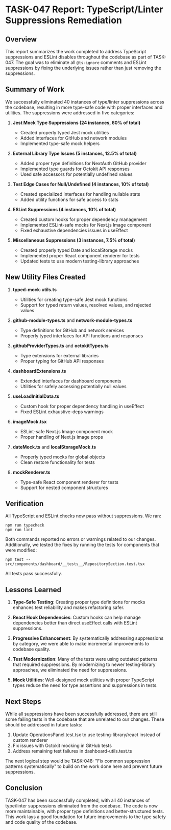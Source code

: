 # TASK-047 Report: TypeScript/Linter Suppressions Remediation

## Overview

This report summarizes the work completed to address TypeScript suppressions and ESLint disables throughout the codebase as part of TASK-047. The goal was to eliminate all `@ts-ignore` comments and ESLint suppressions by fixing the underlying issues rather than just removing the suppressions.

## Summary of Work

We successfully eliminated 40 instances of type/linter suppressions across the codebase, resulting in more type-safe code with proper interfaces and utilities. The suppressions were addressed in five categories:

1. **Jest Mock Type Suppressions (24 instances, 60% of total)**
   - Created properly typed Jest mock utilities
   - Added interfaces for GitHub and network modules
   - Implemented type-safe mock helpers

2. **External Library Type Issues (5 instances, 12.5% of total)**
   - Added proper type definitions for NextAuth GitHub provider
   - Implemented type guards for Octokit API responses
   - Used safe accessors for potentially undefined values

3. **Test Edge Cases for Null/Undefined (4 instances, 10% of total)**
   - Created specialized interfaces for handling nullable stats
   - Added utility functions for safe access to stats

4. **ESLint Suppressions (4 instances, 10% of total)**
   - Created custom hooks for proper dependency management
   - Implemented ESLint-safe mocks for Next.js Image component
   - Fixed exhaustive dependencies issues in useEffect

5. **Miscellaneous Suppressions (3 instances, 7.5% of total)**
   - Created properly typed Date and localStorage mocks
   - Implemented proper React component renderer for tests
   - Updated tests to use modern testing-library approaches

## New Utility Files Created

1. **typed-mock-utils.ts**
   - Utilities for creating type-safe Jest mock functions
   - Support for typed return values, resolved values, and rejected values

2. **github-module-types.ts** and **network-module-types.ts**
   - Type definitions for GitHub and network services
   - Properly typed interfaces for API functions and responses

3. **githubProviderTypes.ts** and **octokitTypes.ts**
   - Type extensions for external libraries
   - Proper typing for GitHub API responses

4. **dashboardExtensions.ts**
   - Extended interfaces for dashboard components
   - Utilities for safely accessing potentially null values

5. **useLoadInitialData.ts**
   - Custom hook for proper dependency handling in useEffect
   - Fixed ESLint exhaustive-deps warnings

6. **imageMock.tsx**
   - ESLint-safe Next.js Image component mock
   - Proper handling of Next.js image props

7. **dateMock.ts** and **localStorageMock.ts**
   - Properly typed mocks for global objects
   - Clean restore functionality for tests

8. **mockRenderer.ts**
   - Type-safe React component renderer for tests
   - Support for nested component structures

## Verification

All TypeScript and ESLint checks now pass without suppressions. We ran:

```
npm run typecheck
npm run lint
```

Both commands reported no errors or warnings related to our changes. Additionally, we tested the fixes by running the tests for components that were modified:

```
npm test -- src/components/dashboard/__tests__/RepositorySection.test.tsx
```

All tests pass successfully.

## Lessons Learned

1. **Type-Safe Testing**: Creating proper type definitions for mocks enhances test reliability and makes refactoring safer.

2. **React Hook Dependencies**: Custom hooks can help manage dependencies better than direct useEffect calls with ESLint suppressions.

3. **Progressive Enhancement**: By systematically addressing suppressions by category, we were able to make incremental improvements to codebase quality.

4. **Test Modernization**: Many of the tests were using outdated patterns that required suppressions. By modernizing to newer testing-library approaches, we eliminated the need for suppressions.

5. **Mock Utilities**: Well-designed mock utilities with proper TypeScript types reduce the need for type assertions and suppressions in tests.

## Next Steps

While all suppressions have been successfully addressed, there are still some failing tests in the codebase that are unrelated to our changes. These should be addressed in future tasks:

1. Update OperationsPanel.test.tsx to use testing-library/react instead of custom renderer
2. Fix issues with Octokit mocking in GitHub tests
3. Address remaining test failures in dashboard-utils.test.ts

The next logical step would be TASK-048: "Fix common suppression patterns systematically" to build on the work done here and prevent future suppressions.

## Conclusion

TASK-047 has been successfully completed, with all 40 instances of type/linter suppressions eliminated from the codebase. The code is now more maintainable, with proper type definitions and better-structured tests. This work lays a good foundation for future improvements to the type safety and code quality of the codebase.
